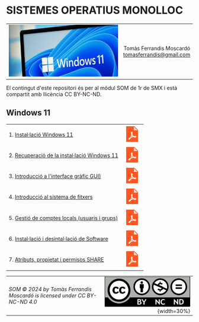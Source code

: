# SISTEMES OPERATIUS MONOLLOC
|||
|:---------|--:|
|![](recursos/windows11.png)|Tomàs Ferrandis Moscardó<br>tomasferrandis@gmail.com <br>|

El contingut d'este repositori és per al mòdul SOM de 1r de SMX i està compartit amb llicència CC BY-NC-ND.
  

## Windows 11
|||
|:------|---:|
|1. [Instal·lació Windows 11](manteniment/instalar.md)|[![](recursos/iconopdf.png)](manteniment/instalar.pdf)|
|2. [Recuperació de la instal·lació Windows 11](manteniment/recuperar.md)|  [![](recursos/iconopdf.png)](manteniment/recuperar.pdf)|
|3. [Introducció a l'interface gràfic GUI)](interfaces/interfaces.md)|[![](recursos/iconopdf.png)](interfaces/interfaces.pdf)|
|4. [Introducció al sistema de fitxers](sf/fitxers.md)|[![](recursos/iconopdf.png)](sf/fitxers.pdf)|
|5. [Gestió de comptes locals (usuaris i grups)](gestions/comptesLocals.md)|[![](recursos/iconopdf.png)](gestions/comptesLocals.pdf)|
|6. [Instal·lació i desintal·lació de Software](software/software.md)|[![](recursos/iconopdf.png)](software/software.pdf)|
|7. [Atributs, propietat i permisos SHARE](gestions/permisos.md)|[![](recursos/iconopdf.png)](gestions/permisos.pdf)|



|||
|:------|--:|
|*SOM © 2024 by Tomàs Ferrandis Moscardó is licensed under CC BY-NC-ND 4.0*|![](recursos/CC_BY-NC-ND.png){width=30%}|
